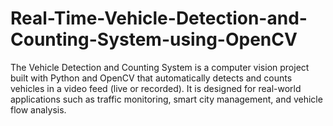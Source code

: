 # Real-Time-Vehicle-Detection-and-Counting-System-using-OpenCV
The Vehicle Detection and Counting System is a computer vision project built with Python and OpenCV that automatically detects and counts vehicles in a video feed (live or recorded). It is designed for real-world applications such as traffic monitoring, smart city management, and vehicle flow analysis.
